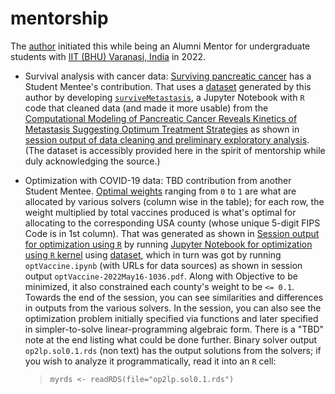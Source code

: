 # mentorship
The [author](mailto:yadevinit@gmail.com) initiated this while being an Alumni Mentor for undergraduate students with [IIT (BHU) Varanasi, India](https://saic.iitbhu.ac.in/) in 2022.

-  Survival analysis with cancer data: [Surviving pancreatic cancer](https://github.com/Anchaliya75/Pancreatic-Cancer-Research-Paper-Implementation#pancreatic-cancer) has a Student Mentee's contribution. That uses a [dataset](./mmc1tabS1a-202204281228.csv) generated by this author by developing [`surviveMetastasis`](./surviveMetastasis-2022Apr28-1229.ipynb), a Jupyter Notebook with `R` code that cleaned data (and made it more usable) from the [Computational Modeling of Pancreatic Cancer Reveals Kinetics of Metastasis Suggesting Optimum Treatment Strategies](https://doi.org/10.1016/j.cell.2011.11.060) as shown in [session output of data cleaning and preliminary exploratory analysis](./surviveMetastasis-2022Apr28-1230.pdf). (The dataset is accessibly provided here in the spirit of mentorship while duly acknowledging the source.)

-  Optimization with COVID-19 data: TBD contribution from another Student Mentee. [Optimal weights](./op2lp.sol.list.df.csv) ranging from `0` to `1` are what are allocated by various solvers (column wise in the table); for each row, the weight multiplied by total vaccines produced is what's optimal for allocating to the corresponding USA county (whose unique 5-digit FIPS Code is in 1st column). That was generated as shown in [Session output for optimization using `R`](./optVacciNation-2022May22-1303.pdf) by running [Jupyter Notebook for optimization using `R` kernel](./optVacciNation.ipynb) using [dataset](./myData.tVaccMi.csv), which in turn was got by running `optVaccine.ipynb` (with URLs for data sources) as shown in session output `optVaccine-2022May16-1036.pdf`.  Along with Objective to be minimized, it also constrained each county's weight to be `<= 0.1`.  Towards the end of the session, you can see similarities and differences in outputs from the various solvers.  In the session, you can also see the optimization problem initially specified via functions and later specified in simpler-to-solve linear-programming algebraic form.  There is a "TBD" note at the end listing what could be done further.  Binary solver output `op2lp.sol0.1.rds` (non text) has the output solutions from the solvers; if you wish to analyze it programmatically, read it into an `R` cell:

    >    `myrds <- readRDS(file="op2lp.sol0.1.rds")`
